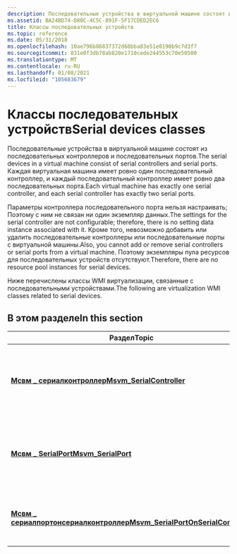 ```yaml
---
description: Последовательные устройства в виртуальной машине состоят из последовательных контроллеров и последовательных портов. Каждая виртуальная машина имеет ровно один последовательный контроллер, и каждый последовательный контроллер имеет ровно два последовательных порта.
ms.assetid: BA24BD74-D80C-4C5C-891F-5F17CDED2EC6
title: Классы последовательных устройств
ms.topic: reference
ms.date: 05/31/2018
ms.openlocfilehash: 10ae796b86837372d60bba83e51e0190b9c7d3f7
ms.sourcegitcommit: 831e8f3db78ab820e1710cede244553c70e50500
ms.translationtype: MT
ms.contentlocale: ru-RU
ms.lasthandoff: 01/08/2021
ms.locfileid: "105683679"
---
```

# <a name="serial-devices-classes"></a><span data-ttu-id="7d6e5-104">Классы последовательных устройств</span><span class="sxs-lookup"><span data-stu-id="7d6e5-104">Serial devices classes</span></span>

<span data-ttu-id="7d6e5-105">Последовательные устройства в виртуальной машине состоят из последовательных контроллеров и последовательных портов.</span><span class="sxs-lookup"><span data-stu-id="7d6e5-105">The serial devices in a virtual machine consist of serial controllers and serial ports.</span></span> <span data-ttu-id="7d6e5-106">Каждая виртуальная машина имеет ровно один последовательный контроллер, и каждый последовательный контроллер имеет ровно два последовательных порта.</span><span class="sxs-lookup"><span data-stu-id="7d6e5-106">Each virtual machine has exactly one serial controller, and each serial controller has exactly two serial ports.</span></span>

<span data-ttu-id="7d6e5-107">Параметры контроллера последовательного порта нельзя настраивать; Поэтому с ним не связан ни один экземпляр данных.</span><span class="sxs-lookup"><span data-stu-id="7d6e5-107">The settings for the serial controller are not configurable; therefore, there is no setting data instance associated with it.</span></span> <span data-ttu-id="7d6e5-108">Кроме того, невозможно добавить или удалить последовательные контроллеры или последовательные порты с виртуальной машины.</span><span class="sxs-lookup"><span data-stu-id="7d6e5-108">Also, you cannot add or remove serial controllers or serial ports from a virtual machine.</span></span> <span data-ttu-id="7d6e5-109">Поэтому экземпляры пула ресурсов для последовательных устройств отсутствуют.</span><span class="sxs-lookup"><span data-stu-id="7d6e5-109">Therefore, there are no resource pool instances for serial devices.</span></span>

<span data-ttu-id="7d6e5-110">Ниже перечислены классы WMI виртуализации, связанные с последовательными устройствами.</span><span class="sxs-lookup"><span data-stu-id="7d6e5-110">The following are virtualization WMI classes related to serial devices.</span></span>

## <a name="in-this-section"></a><span data-ttu-id="7d6e5-111">В этом разделе</span><span class="sxs-lookup"><span data-stu-id="7d6e5-111">In this section</span></span>



| <span data-ttu-id="7d6e5-112">Раздел</span><span class="sxs-lookup"><span data-stu-id="7d6e5-112">Topic</span></span>                                                                                      | <span data-ttu-id="7d6e5-113">Описание</span><span class="sxs-lookup"><span data-stu-id="7d6e5-113">Description</span></span>                                                                     |
|--------------------------------------------------------------------------------------------|---------------------------------------------------------------------------------|
| [<span data-ttu-id="7d6e5-114">**Мсвм \_ сериалконтроллер**</span><span class="sxs-lookup"><span data-stu-id="7d6e5-114">**Msvm\_SerialController**</span></span>](msvm-serialcontroller.md)<br/>                         | <span data-ttu-id="7d6e5-115">Представляет возможности и управление последовательным контроллером.</span><span class="sxs-lookup"><span data-stu-id="7d6e5-115">Represents the capabilities and management of the serial controller.</span></span><br/> |
| [<span data-ttu-id="7d6e5-116">**Мсвм \_ SerialPort**</span><span class="sxs-lookup"><span data-stu-id="7d6e5-116">**Msvm\_SerialPort**</span></span>](msvm-serialport.md)<br/>                                     | <span data-ttu-id="7d6e5-117">Представляет последовательный порт, связанный с контроллером последовательного порта.</span><span class="sxs-lookup"><span data-stu-id="7d6e5-117">Represents a serial port associated with the serial controller.</span></span><br/>      |
| [<span data-ttu-id="7d6e5-118">**Мсвм \_ сериалпортонсериалконтроллер**</span><span class="sxs-lookup"><span data-stu-id="7d6e5-118">**Msvm\_SerialPortOnSerialController**</span></span>](msvm-serialportonserialcontroller.md)<br/> | <span data-ttu-id="7d6e5-119">Связывает последовательный порт с последовательным контроллером.</span><span class="sxs-lookup"><span data-stu-id="7d6e5-119">Associates a serial port with a serial controller.</span></span><br/>                   |



 

 

 




